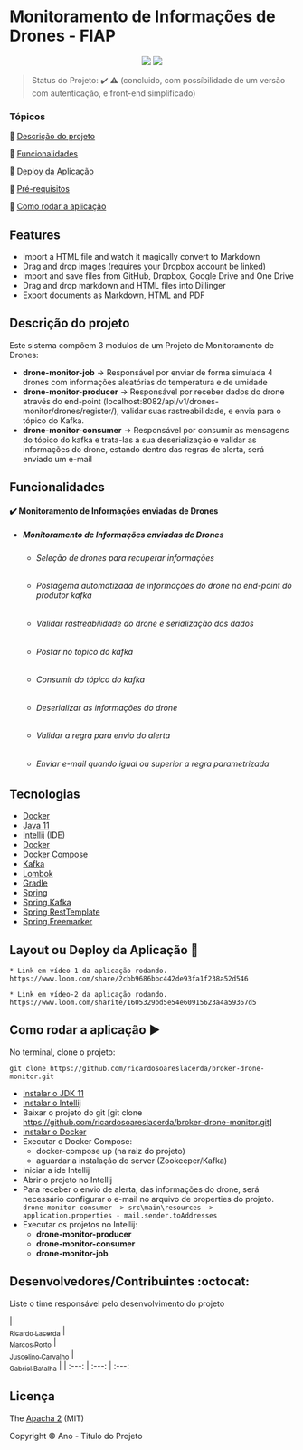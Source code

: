 <h1>Monitoramento de Informações de Drones - FIAP</h1> 

<p align="center">
  <img src="http://img.shields.io/static/v1?label=License&message=MIT&color=green&style=for-the-badge"/>
   <img src="http://img.shields.io/static/v1?label=STATUS&message=CONCLUIDO&color=GREEN&style=for-the-badge"/>
</p>

> Status do Projeto: :heavy_check_mark: :warning: (concluido, com possíbilidade de um versão com autenticação, e front-end simplificado)

### Tópicos

:small_blue_diamond: [Descrição do projeto](#descrição-do-projeto)

:small_blue_diamond: [Funcionalidades](#funcionalidades)

:small_blue_diamond: [Deploy da Aplicação](#deploy-da-aplicação-dash)

:small_blue_diamond: [Pré-requisitos](#pré-requisitos)

:small_blue_diamond: [Como rodar a aplicação](#como-rodar-a-aplicação-arrow_forward)

## Features

- Import a HTML file and watch it magically convert to Markdown
- Drag and drop images (requires your Dropbox account be linked)
- Import and save files from GitHub, Dropbox, Google Drive and One Drive
- Drag and drop markdown and HTML files into Dillinger
- Export documents as Markdown, HTML and PDF

## Descrição do projeto

Este sistema compôem 3 modulos de um Projeto de Monitoramento de Drones:

- **drone-monitor-job** -> Responsável por enviar de forma simulada 4 drones com informações aleatórias do temperatura e de umidade
- **drone-monitor-producer** -> Responsável por receber dados do drone através do end-point (localhost:8082/api/v1/drones-monitor/drones/register/), validar suas rastreabilidade, e envia para o tópico do Kafka.
- **drone-monitor-consumer** -> Responsável por consumir as mensagens do tópico do kafka e trata-las a sua deserialização e validar as informações do drone, estando dentro das regras de alerta, será enviado um e-mail

## Funcionalidades

#### :heavy_check_mark: **Monitoramento de Informações enviadas de Drones**
- ##### Monitoramento de Informações enviadas de Drones

  - ###### Seleção de drones para recuperar informações
  - ###### Postagema automatizada de informações do drone no end-point do produtor kafka
  - ###### Validar rastreabilidade do drone e serialização dos dados
  - ###### Postar no tópico do kafka
  - ###### Consumir do tópico do kafka
  - ###### Deserializar as informações do drone
  - ###### Validar a regra para envio do alerta
  - ###### Enviar e-mail quando igual ou superior a regra parametrizada

## Tecnologias

- [Docker](https://www.docker.com/products/docker-desktop)
- [Java 11](https://www.oracle.com/technetwork/java/javase/downloads/jdk11-downloads-5066655.htm)
- [Intellij](https://www.jetbrains.com/idea/download/#download-section) (IDE)
- [Docker](https://www.docker.com/products/docker-desktop)
- [Docker Compose](https://docs.docker.com/compose/install/)
- [Kafka](https://kafka.apache.org/)
- [Lombok](https://projectlombok.org/)
- [Gradle](https://gradle.org/)
- [Spring](https://spring.io/)
- [Spring Kafka](https://spring.io/projects/spring-kafka)
- [Spring RestTemplate](https://docs.spring.io/spring-framework/docs/current/javadoc-api/org/springframework/web/client/RestTemplate.html)
- [Spring Freemarker](https://docs.spring.io/spring-framework/docs/3.0.0.M4/reference/html/ch16s04.html)



## Layout ou Deploy da Aplicação :dash:

```* Link em vídeo-1 da aplicação rodando. https://www.loom.com/share/2cbb9686bbc442de93fa1f238a52d546```

```* Link em vídeo-2 da aplicação rodando.  https://www.loom.com/sharite/1605329bd5e54e60915623a4a59367d5```

## Como rodar a aplicação :arrow_forward:

No terminal, clone o projeto:

```
git clone https://github.com/ricardosoareslacerda/broker-drone-monitor.git
```

- [Instalar o JDK 11](https://www.oracle.com/technetwork/java/javase/downloads/jdk11-downloads-5066655.html)
- [Instalar o Intellij](https://www.jetbrains.com/idea/download/#download-section)
- Baixar o projeto do git [git clone https://github.com/ricardosoareslacerda/broker-drone-monitor.git]
- [Instalar o Docker](https://www.docker.com/products/docker-desktop)
- Executar o Docker Compose:
  - docker-compose up (na raiz do projeto)
  - aguardar a instalação do server (Zookeeper/Kafka)
- Iniciar a ide Intellij
- Abrir o projeto no Intellij
- Para receber o envio de alerta, das informações do drone, será necessário configurar o e-mail no arquivo de properties do projeto. 
```  drone-monitor-consumer -> src\main\resources -> application.properties - mail.sender.toAddresses```
- Executar os projetos no Intellij:
  * **drone-monitor-producer**
  * **drone-monitor-consumer**
  * **drone-monitor-job**

## Desenvolvedores/Contribuintes :octocat:

Liste o time responsável pelo desenvolvimento do projeto

| [<br><sub>Ricardo Lacerda</sub>](https://github.com/ricardosoareslacerda) | [<br><sub>Marcos Porto</sub>](https://github.com/maporto) |  [<br><sub>Juscelino Carvalho</sub>](https://github.com/JuscelinoCarvalho) |  [<br><sub>Gabriel Batalha</sub>]() |
| :---: | :---: | :---: 

## Licença

The [Apacha 2]() (MIT)

Copyright :copyright: Ano - Titulo do Projeto